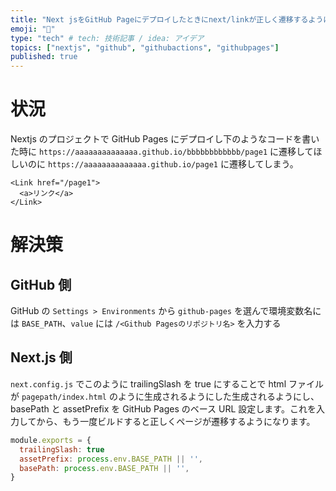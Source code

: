 ```yaml
---
title: "Next jsをGitHub Pageにデプロイしたときにnext/linkが正しく遷移するようにする"
emoji: "📄"
type: "tech" # tech: 技術記事 / idea: アイデア
topics: ["nextjs", "github", "githubactions", "githubpages"]
published: true
---
```


# 状況

Nextjs のプロジェクトで GitHub Pages にデプロイし下のようなコードを書いた時に `https://aaaaaaaaaaaaaa.github.io/bbbbbbbbbbbb/page1` に遷移してほしいのに `https://aaaaaaaaaaaaaa.github.io/page1` に遷移してしまう。

```tsx
<Link href="/page1">
  <a>リンク</a>
</Link>
```

# 解決策

## GitHub 側

GitHub の `Settings > Environments` から `github-pages` を選んで環境変数名には `BASE_PATH`、`value` には `/<Github Pagesのリポジトリ名>` を入力する

## Next.js 側

`next.config.js` でこのように trailingSlash を true にすることで html ファイルが `pagepath/index.html` のように生成されるようにした生成されるようにし、basePath と assetPrefix を GitHub Pages のベース URL 設定します。これを入力してから、もう一度ビルドすると正しくページが遷移するようになります。

```js:next.config.js
module.exports = {
  trailingSlash: true
  assetPrefix: process.env.BASE_PATH || '',
  basePath: process.env.BASE_PATH || '',
}
```
